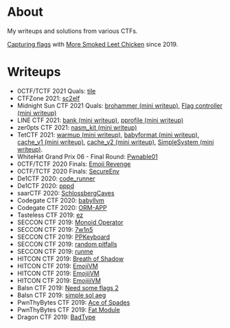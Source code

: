 # About

My writeups and solutions from various CTFs.

[Capturing flags](https://ctftime.org/user/65395) with [More Smoked Leet
Chicken](https://ctftime.org/team/1005) since 2019.

# Writeups

* 0CTF/TCTF 2021 Quals: [tile](2021.07.03_0CTF_TCTF_2021_Quals/tile)
* CTFZone 2021: [sc2elf](2021.06.26-CTFZone_2021/sc2elf)
* Midnight Sun CTF 2021 Quals: [brohammer (mini writeup)](
  2021.04.09-Midnight_Sun_CTF_2021_Quals/brohammer), [Flag controller (mini
  writeup)](2021.04.09-Midnight_Sun_CTF_2021_Quals/Flag%20controller)
* LINE CTF 2021: [bank (mini writeup)](2021.03.20-LINE_CTF_2021/bank),
  [pprofile (mini writeup)](2021.03.20-LINE_CTF_2021/pprofile)
* zer0pts CTF 2021: [nasm_kit (mini writeup)](2021.03.06-zer0pts_CTF_2021/nasm_kit)
* TetCTF 2021: [warmup (mini writeup)](2021.01.01-TetCTF_2021/warmup),
  [babyformat (mini writeup)](2021.01.01-TetCTF_2021/babyformat),
  [cache_v1 (mini writeup)](2021.01.01-TetCTF_2021/cache_v1),
  [cache_v2 (mini writeup)](2021.01.01-TetCTF_2021/cache_v2),
  [SimpleSystem (mini writeup)](2021.01.01-TetCTF_2021/SimpleSystem).
* WhiteHat Grand Prix 06 - Final Round: [Pwnable01](2020.12.27-WhiteHat_Grand_Prix_06_-_Final_Round/Pwnable01)
* 0CTF/TCTF 2020 Finals: [Emoji Revenge](2020.09.26-0CTF_TCTF_2020_Finals/Emoji%20Revenge)
* 0CTF/TCTF 2020 Finals: [SecureEnv](2020.09.26-0CTF_TCTF_2020_Finals/SecureEnv)
* De1CTF 2020: [code_runner](2020.05.02-De1CTF_2020/code_runner)
* De1CTF 2020: [pppd](2020.05.02-De1CTF_2020/pppd)
* saarCTF 2020: [SchlossbergCaves](2020.03.21-saarCTF_2020/SchlossbergCaves)
* Codegate CTF 2020: [babyllvm](2020.02.08-Codegate_CTF_2020_Preliminary/babyllvm)
* Codegate CTF 2020: [ORM-APP](2020.02.08-Codegate_CTF_2020_Preliminary/ORM-APP)
* Tasteless CTF 2019: [ez](2019.10.26-Tasteless_CTF_2019/pwn-ez)
* SECCON CTF 2019: [Monoid Operator](2019.10.19-SECCON_CTF_2019/pwn-Monoid_Operator)
* SECCON CTF 2019: [7w1n5](2019.10.19-SECCON_CTF_2019/reversing-7w1n5)
* SECCON CTF 2019: [PPKeyboard](2019.10.19-SECCON_CTF_2019/reversing-PPKeyboard)
* SECCON CTF 2019: [random pitfalls](2019.10.19-SECCON_CTF_2019/reversing-random_pitfalls)
* SECCON CTF 2019: [runme](2019.10.19-SECCON_CTF_2019/reversing-runme)
* HITCON CTF 2019: [Breath of Shadow](2019.10.12-HITCON_CTF_2019/pwn-Breath_of_Shadow)
* HITCON CTF 2019: [EmojiVM](2019.10.12-HITCON_CTF_2019/reverse-EmojiVM)
* HITCON CTF 2019: [EmojiiVM](2019.10.12-HITCON_CTF_2019/misc-EmojiiVM)
* HITCON CTF 2019: [EmojiiiVM](2019.10.12-HITCON_CTF_2019/pwn-EmojiiiVM)
* Balsn CTF 2019: [Need some flags 2](2019.10.05-Balsn_CTF_2019/misc-Need_some_flags_2)
* Balsn CTF 2019: [simple sol aeg](2019.10.05-Balsn_CTF_2019/smart_contract-simple_sol_aeg)
* PwnThyBytes CTF 2019: [Ace of Spades](2019.09.28-PwnThyBytes_CTF_2019/memory_corruption-Ace_of_Spades)
* PwnThyBytes CTF 2019: [Fat Module](2019.09.28-PwnThyBytes_CTF_2019/reverse_engineering-Fat_Module)
* Dragon CTF 2019: [BadType](2019.09.21-Teaser_Dragon_CTF_2019/reverse_engineering-BadType)
